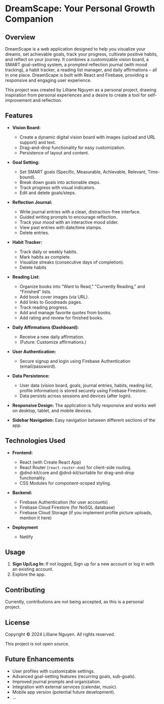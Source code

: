  # DreamScape: Your Personal Growth Companion
 
 ## Overview
 
 DreamScape is a web application designed to help you visualize your dreams, set achievable goals, track your progress, cultivate positive habits, and reflect on your journey.  It combines a customizable vision board, a SMART goal-setting system, a prompted reflection journal (with mood tracking), a habit tracker, a reading list manager, and daily affirmations – all in one place.  DreamScape is built with React and Firebase, providing a responsive and engaging user experience.
 
 This project was created by Lilliane Nguyen as a personal project, drawing inspiration from personal experiences and a desire to create a tool for self-improvement and reflection.
 
 ## Features
 
 *   **Vision Board:**
     *   Create a dynamic digital vision board with images (upload and URL support) and text.
     *   Drag-and-drop functionality for easy customization.
     *   Persistence of layout and content.
 
 *   **Goal Setting:**
     *   Set SMART goals (Specific, Measurable, Achievable, Relevant, Time-bound).
     *   Break down goals into actionable steps.
     *   Track progress with visual indicators.
     *   Edit and delete goals/steps.
 
 *   **Reflection Journal:**
     *   Write journal entries with a clean, distraction-free interface.
     *   Guided writing prompts to encourage reflection.
     *   Track your mood with an interactive mood slider.
     *   View past entries with date/time stamps.
     *   Delete entries.
 
 *   **Habit Tracker:**
     *   Track daily or weekly habits.
     *   Mark habits as complete.
     *   Visualize streaks (consecutive days of completion).
     *   Delete habits
 
 *   **Reading List:**
     *   Organize books into "Want to Read," "Currently Reading," and "Finished" lists.
     *   Add book cover images (via URL).
     *   Add links to Goodreads pages.
     *   Track reading progress.
     *   Add and manage favorite quotes from books.
     *   Add rating and review for finished books.
 
 *   **Daily Affirmations (Dashboard):**
     *   Receive a new daily affirmation.
     *   (Future: Customize affirmations.)
 
 *   **User Authentication:**
     *   Secure signup and login using Firebase Authentication (email/password).
 
 *   **Data Persistence:**
     *   User data (vision board, goals, journal entries, habits, reading list, profile information) is stored securely using Firebase Firestore.
     *   Data persists across sessions and devices (after login).
 
 *   **Responsive Design:** The application is fully responsive and works well on desktop, tablet, and mobile devices.
 
 *   **Sidebar Navigation:** Easy navigation between different sections of the app.
 
 ## Technologies Used
 
 *   **Frontend:**
     *   React (with Create React App)
     *   React Router (`react-router-dom`) for client-side routing.
     *   @dnd-kit/core and @dnd-kit/sortable for drag-and-drop functionality.
     *   CSS Modules for component-scoped styling.
 
 *   **Backend:**
     *   Firebase Authentication (for user accounts)
     *   Firebase Cloud Firestore (for NoSQL database)
     *   Firebase Cloud Storage (if you implement profile picture uploads, mention it here)
 
 * **Deployment**
     * Netlify
 
 ## Usage
 
 1. **Sign Up/Log In:** If not logged, Sign up for a new account or log in with an existing account.
 2. Explore the app.
 
 ## Contributing
 
 Currently, contributions are not being accepted, as this is a personal project. 
 
 ## License
 
 Copyright © 2024 Lilliane Nguyen. All rights reserved.
 
 This project is not open source.
 
 ## Future Enhancements
 
 *   User profiles with customizable settings.
 *   Advanced goal-setting features (recurring goals, sub-goals).
 *   Improved journal prompts and organization.
 *   Integration with external services (calendar, music).
 *   Mobile app version (potential future development).
 *   ...
